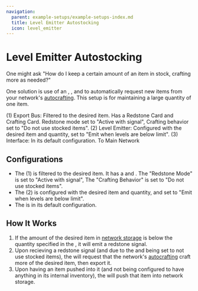 ```yaml
---
navigation:
  parent: example-setups/example-setups-index.md
  title: Level Emitter Autostocking
  icon: level_emitter
---
```


# Level Emitter Autostocking

One might ask "How do I keep a certain amount of an item in stock, crafting more as needed?"

One solution is use of an <ItemLink id="export_bus" />, <ItemLink id="level_emitter" />, and <ItemLink id="crafting_card" /> to automatically request new items
from your network's [autocrafting](../ae2-mechanics/autocrafting.md). This setup is for maintaining a large quantity of one item.

<GameScene zoom="6">
  <ImportStructure src="../assets/assemblies/level_emitter_autostocking.snbt" />

  <BoxAnnotation color="#dddddd" min="1 1 0" max="2 1.3 1">
        (1) Export Bus: Filtered to the desired item. Has a Redstone Card and Crafting Card. Redstone mode set to
        "Active with signal", Crafting behavior set to "Do not use stocked items".
        <Row><ItemImage id="redstone_card" scale="2" /> <ItemImage id="crafting_card" scale="2" /></Row>
  </BoxAnnotation>

  <BoxAnnotation color="#dddddd" min="0.7 1 0" max="1 2 1">
        (2) Level Emitter: Configured with the desired item and quantity, set to "Emit when levels are below limit".
  </BoxAnnotation>

  <BoxAnnotation color="#dddddd" min="1 0 0" max="2 1 1">
        (3) Interface: In its default configuration.
  </BoxAnnotation>

<DiamondAnnotation pos="4 0.5 0.5" color="#00ff00">
        To Main Network
    </DiamondAnnotation>

  <IsometricCamera yaw="195" pitch="30" />
</GameScene>

## Configurations

* The <ItemLink id="export_bus" /> (1) is filtered to the desired item. It has a <ItemLink id="redstone_card" /> and <ItemLink id="crafting_card" />.
  The "Redstone Mode" is set to "Active with signal", The "Crafting Behavior" is set to "Do not use stocked items".
* The <ItemLink id="level_emitter" /> (2) is configured with the desired item and quantity, and set to "Emit when levels are below limit".
* The <ItemLink id="interface" /> is in its default configuration.

## How It Works

1. If the amount of the desired item in [network storage](../ae2-mechanics/import-export-storage.md) is below the quantity specified in the
   <ItemLink id="level_emitter" />, it will emit a redstone signal.
2. Upon recieving a redstone signal (and due to the <ItemLink id="crafting_card" /> and being set to not use stocked items),
   the <ItemLink id="export_bus" /> will request that the network's [autocrafting](../ae2-mechanics/autocrafting.md) craft
   more of the desired item, then export it.
3. Upon having an item pushed into it (and not being configured to have anything in its internal inventory), the <ItemLink id="interface" /> will push that item into network storage.